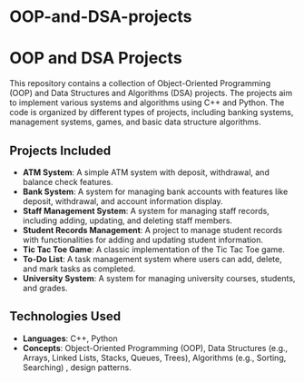 ﻿# OOP-and-DSA-projects
# OOP and DSA Projects

This repository contains a collection of Object-Oriented Programming (OOP) and Data Structures and Algorithms (DSA) projects. The projects aim to implement various systems and algorithms using C++ and Python. The code is organized by different types of projects, including banking systems, management systems, games, and basic data structure algorithms.

## Projects Included

- **ATM System**: A simple ATM system with deposit, withdrawal, and balance check features.
- **Bank System**: A system for managing bank accounts with features like deposit, withdrawal, and account information display.
- **Staff Management System**: A system for managing staff records, including adding, updating, and deleting staff members.
- **Student Records Management**: A project to manage student records with functionalities for adding and updating student information.
- **Tic Tac Toe Game**: A classic implementation of the Tic Tac Toe game.
- **To-Do List**: A task management system where users can add, delete, and mark tasks as completed.
- **University System**: A system for managing university courses, students, and grades.

## Technologies Used

- **Languages**: C++, Python
- **Concepts**: Object-Oriented Programming (OOP), Data Structures (e.g., Arrays, Linked Lists, Stacks, Queues, Trees), Algorithms (e.g., Sorting, Searching) , design patterns.
